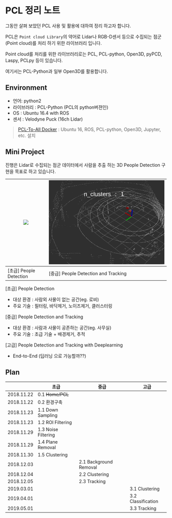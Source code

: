 # PCL 정리 노트

그동안 살펴 보았던 PCL 사용 및 활용에 대하여 정리 하고자 합니다.

PCL은 `Point cloud Library`의 약어로 Lidar나 RGB-D센서 등으로 수집되는 점군(Point cloud)를 처리 하기 위한 라이브러리 입니다.

Point cloud를 처리를 위한 라이브러리로는 PCL, PCL-python, Open3D, pyPCD, Laspy, PCLpy 등이 있습니다.

여기서는 PCL-Python과 일부 Open3D를 활용합니다.

## Environment

- 언어: python2
- 라이브러리 : PCL-Python (PCL의 python버젼인)
- OS : Ubuntu 16.4 with ROS
- 센서 : Velodyne Puck (16ch Lidar)

> [PCL-To-All Docker](https://hub.docker.com/r/adioshun/pcl_to_all/) : Ubuntu 16, ROS, PCL-python, Open3D, Jupyter, etc. 설치

## Mini Project

진행은 Lidar로 수집되는 점군 데이터에서 사람을 추출 하는 3D People Detection 구현을 목표로 하고 있습니다.

|![](./imageslobby_demo.gif)|![](./images/office_demo.gif)|
|-|-|
|[초급] People Detection|[중급] People Detection and Tracking|

[초급] People Detection
- 대상 환경 : 사람외 사물이 없는 공간(eg. 로비)
- 주요 기술 : 필터링, 바닥제거, 노이즈제거, 클러스터링

[중급] People Detection and Tracking
- 대상 환경 : 사람과 사물이 공존하는 공간(eg. 사무실)
- 주요 기술 : 초급 기술 + 배경제거, 추적

[고급] People Detection and Tracking with Deeplearning
- End-to-End (딥러닝 으로 가능할까??)

## Plan


|            | 초급                | 중급                   | 고급               |
|:----------:|---------------------|------------------------|--------------------|
| 2018.11.22 | 0.1 ~~Home/PCL~~    |                        |                    |
| 2018.11.22 | 0.2 환경구축        |                        |                    |
| 2018.11.23 | 1.1 Down Sampling   |                        |                    |
| 2018.11.23 | 1.2 ROI Filtering   |                        |                    |
| 2018.11.29 | 1.3 Noise Filtering |                        |                    |
| 2018.11.29 | 1.4 Plane Removal   |                        |                    |
| 2018.11.30 | 1.5 Clustering      |                        |                    |
| 2018.12.03 |                     | 2.1 Background Removal |                    |
| 2018.12.04 |                     | 2.2 Clustering         |                    |
| 2018.12.05 |                     | 2.3 Tracking           |                    |
| 2019.03.01 |                     |                        | 3.1 Clustering     |
| 2019.04.01 |                     |                        | 3.2 Classification |
| 2019.05.01 |                     |                        | 3.3 Tracking       |
